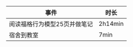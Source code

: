 

| 事件              | 时长      |
| --------------- | ------- |
| 阅读福格行为模型25页并做笔记 | 2h14min |
| 宿舍到教室           | 7min    |
